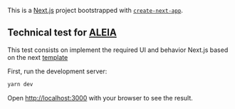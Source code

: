 This is a [Next.js](https://nextjs.org/) project bootstrapped with [`create-next-app`](https://github.com/vercel/next.js/tree/canary/packages/create-next-app).

## Technical test for [ALEIA](https://www.aleia.io/)

This test consists on implement the required UI and behavior Next.js based on the next [template](https://www.figma.com/file/5yWXX55HkvEvSzbXM3YCIu/Test-1?node-id=0%3A1)

First, run the development server:

```bash
yarn dev
```

Open [http://localhost:3000](http://localhost:3000) with your browser to see the result.
